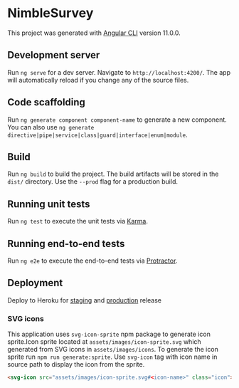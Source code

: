 # NimbleSurvey

This project was generated with [Angular CLI](https://github.com/angular/angular-cli) version 11.0.0.

## Development server

Run `ng serve` for a dev server. Navigate to `http://localhost:4200/`. The app will automatically reload if you change any of the source files.

## Code scaffolding

Run `ng generate component component-name` to generate a new component. You can also use `ng generate directive|pipe|service|class|guard|interface|enum|module`.

## Build

Run `ng build` to build the project. The build artifacts will be stored in the `dist/` directory. Use the `--prod` flag for a production build.

## Running unit tests

Run `ng test` to execute the unit tests via [Karma](https://karma-runner.github.io).

## Running end-to-end tests

Run `ng e2e` to execute the end-to-end tests via [Protractor](http://www.protractortest.org/).

## Deployment

Deploy to Heroku for [staging](https://nimble-survey-staging.herokuapp.com/) and [production](https://nimble-survey-production.herokuapp.com/) release

### SVG icons

This application uses `svg-icon-sprite` npm package to generate icon sprite.Icon sprite located at `assets/images/icon-sprite.svg` which generated from SVG icons in `assets/images/icons`.
To generate the icon sprite run `npm run generate:sprite`. Use `svg-icon` tag with icon name in source path to display the icon from the sprite.

```html
<svg-icon src="assets/images/icon-sprite.svg#<icon-name>" class="icon"></svg-icon>
```

